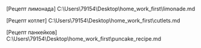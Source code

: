 [Рецепт лимонада]
C:\Users\79154\Desktop\home_work_first\limonade.md

[Рецепт котлет]
C:\Users\79154\Desktop\home_work_first\cutlets.md

[Рецепт панкейков]
C:\Users\79154\Desktop\home_work_first\puncake_recipe.md